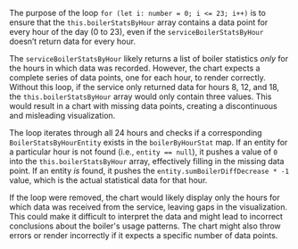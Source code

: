The purpose of the loop `for (let i: number = 0; i <= 23; i++)` is to ensure that the `this.boilerStatsByHour` array contains a data point for every hour of the day (0 to 23), even if the `serviceBoilerStatsByHour` doesn’t return data for every hour.

The `serviceBoilerStatsByHour` likely returns a list of boiler statistics *only* for the hours in which data was recorded. However, the chart expects a complete series of data points, one for each hour, to render correctly.  Without this loop, if the service only returned data for hours 8, 12, and 18, the `this.boilerStatsByHour` array would only contain three values. This would result in a chart with missing data points, creating a discontinuous and misleading visualization.

The loop iterates through all 24 hours and checks if a corresponding `BoilerStatsByHourEntity` exists in the `boilerByHourStat` map. If an entity for a particular hour is not found (i.e., `entity == null`), it pushes a value of `0` into the `this.boilerStatsByHour` array, effectively filling in the missing data point.  If an entity *is* found, it pushes the `entity.sumBoilerDiffDecrease * -1` value, which is the actual statistical data for that hour.

If the loop were removed, the chart would likely display only the hours for which data was received from the service, leaving gaps in the visualization. This could make it difficult to interpret the data and might lead to incorrect conclusions about the boiler's usage patterns.  The chart might also throw errors or render incorrectly if it expects a specific number of data points.